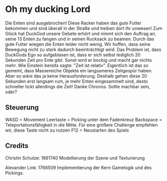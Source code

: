 # Oh my ducking Lord
Die Enten sind ausgebrochen! Diese Racker haben das *gute* Futter bekommen und sind überall in der Straße und treiben dort ihr unwesen!
Zum Glück hat DuckGod unsere Gebete erhört und nimmt sich den Auftrag an, seine 13 Enten zu fangen und in seinen Rucksack zu beamen.
Durch das gute Futter wiegen die Enten leider nicht wenig. Wir hoffen, dass seine Bewegung nicht zu stark dadurch beeinträchtigt wird.
Das Problem ist, dass DuckGods Ego so aufgeblasen ist, dass er sich selbst lediglich 20 Sekunden Zeit pro Ente gibt. Sonst wird er bockig und macht gar nichts mehr.
Wie Einstein bereits sagte: "Zeit ist relativ". Eigentlich ist das so gemeint, dass Massereiche Objekte ein langsameres Zeitgespür haben. Aber so wäre das ja keine Herausforderung. 
Deshalb gehen diese 20 Sekunden erst langsam rum, je mehr Enten eingesammelt sind, desto schneller tickt allerdings die Zeit! Danke Chronos.
Sollte machbar sein, oder?

## Steuerung
WASD = Movement
Leertaste = Picking unter dem Fadenkreuz
Backspace = Teleportationsfähigkeit in die Mitte. Für eine größere Challenge empfehlen wir, diese Taste nicht zu nutzen
F12 = Neustarten des Spiels

## Credits
Christin Schulze: 1661740
Modellierung der Szene und Texturierung 

Alexander Link: 1766509
Implementierung der Kern Gamelogik und des Pickings.
